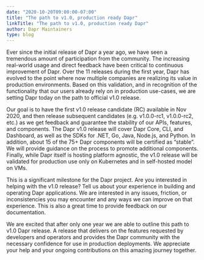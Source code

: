 ```yaml
---
date: "2020-10-20T09:00:00-07:00"
title: "The path to v1.0, production ready Dapr"
linkTitle: "The path to v1.0, production ready Dapr"
author: Dapr Maintainers
type: blog
---
```


Ever since the initial release of Dapr a year ago, we have seen a tremendous amount of participation from the community. The increasing real-world usage and direct feedback have been critical to continuous improvement of Dapr. Over the 11 releases during the first year, Dapr has evolved to the point where now multiple companies are realizing its value in production environments. Based on this validation, and in recognition of the functionality that our users already rely on in production use-cases, we are setting Dapr today on the path to official v1.0 release.

Our goal is to have the first v1.0 release candidate (RC) available in Nov 2020, and then release subsequent candidates (e.g. v1.0.0-rc1, v1.0.0-rc2, etc.) as we get feedback and guarantee the stability of our APIs, features, and components. The Dapr v1.0 release will cover Dapr Core, CLI, and Dashboard, as well as the SDKs for .NET, Go, Java, Node.js, and Python. In addition, about 15 of the 75+ Dapr components will be certified as “stable”. We will provide guidance on the process to promote additional components. Finally, while Dapr itself is hosting platform agnostic, the v1.0 release will be validated for production use only on Kubernetes and in self-hosted model on VMs.

This is a significant milestone for the Dapr project. Are you interested in helping with the v1.0 release? Tell us about your experience in building and operating Dapr applications. We are interested in any issues, friction, or inconsistencies you may encounter and any ways we can improve on that experience. This is also a great time to provide feedback on our documentation.

We are excited that after only one year we are able to outline this path to v1.0 Dapr release. A release that delivers on the features requested by developers and operators and provides the Dapr community with the necessary confidence for use in production deployments. We appreciate your help and your ongoing contributions on this amazing journey together.
